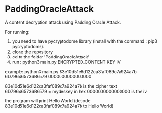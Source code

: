 # PaddingOracleAttack

A content decryption attack using Padding Oracle Attack.

For running:
1. you need to have pycryptodome library (install with the command : pip3 pycryptodome).
2. clone the repository
3. cd to the folder 'PaddingOracleAttack'
4. run : python3 main.py ENCRYPTED_CONTENT KEY IV

example: 
python3 main.py 83e10d51e6d122ca3faf089c7a924a7b 6D796465736B6579 0000000000000000 

83e10d51e6d122ca3faf089c7a924a7b is the cipher text
6D796465736B6579 = mydeskey in hex
0000000000000000 is the iv

the program will print Hello World (decode 83e10d51e6d122ca3faf089c7a924a7b to Hello World)
